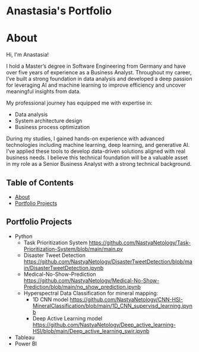 # Anastasia's Portfolio
# About

Hi, I'm Anastasia!

I hold a Master’s degree in Software Engineering from Germany and have over five years of experience as a Business Analyst. Throughout my career, I’ve built a strong foundation in data analysis and developed a deep passion for leveraging AI and machine learning to improve efficiency and uncover meaningful insights from data.

My professional journey has equipped me with expertise in:

- Data analysis
- System architecture design
- Business process optimization

During my studies, I gained hands-on experience with advanced technologies including machine learning, deep learning, and generative AI. I’ve applied these tools to develop data-driven solutions aligned with real business needs. I believe this technical foundation will be a valuable asset in my role as a Senior Business Analyst with a strong technical background.

## Table of Contents
- [About](#about)
- [Portfolio Projects](#portfolio-projects)

 
## Portfolio Projects
  - Python
    - Task Prioritization System https://github.com/NastyaNetology/Task-Prioritization-System/blob/main/main.py
    - Disaster Tweet Detection https://github.com/NastyaNetology/DisasterTweetDetection/blob/main/DisasterTweetDetection.ipynb
    - Medical-No-Show-Prediction https://github.com/NastyaNetology/Medical-No-Show-Prediction/blob/main/no_show_prediction.ipynb
    - Hyperspectral Data Classification for mineral mapping:
      - 1D CNN model https://github.com/NastyaNetology/CNN-HSI-MineralClassification/blob/main/1D_CNN_supervisd_learning.ipynb
      - Deep Active Learning model https://github.com/NastyaNetology/Deep_active_learning-HSI/blob/main/Deep_active_learning_swir.ipynb
  - Tableau
  - Power BI
